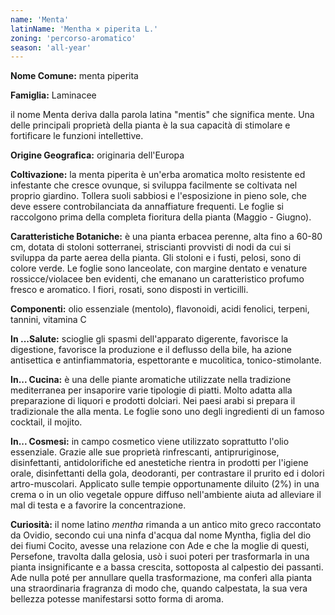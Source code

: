 ```yaml
---
name: 'Menta'
latinName: 'Mentha × piperita L.'
zoning: 'percorso-aromatico'
season: 'all-year'
---
```


**Nome Comune:** menta piperita

**Famiglia:** Laminacee

il nome Menta deriva dalla parola latina "mentis" che significa mente.
Una delle principali proprietà della pianta è la sua capacità di
stimolare e fortificare le funzioni intellettive.

**Origine Geografica:** originaria dell'Europa

**Coltivazione:** la menta piperita è un'erba
aromatica molto resistente ed infestante che cresce ovunque, si
sviluppa facilmente se coltivata nel proprio giardino. Tollera
suoli sabbiosi e l\'esposizione in pieno sole, che deve essere
controbilanciata da annaffiature frequenti. Le foglie si raccolgono
prima della completa fioritura della pianta (Maggio - Giugno).

**Caratteristiche Botaniche:** è una pianta erbacea
perenne, alta fino a 60-80 cm, dotata di stoloni sotterranei,
striscianti provvisti di nodi da cui si sviluppa da parte aerea della
pianta. Gli stoloni e i fusti, pelosi, sono di colore verde. Le foglie
sono lanceolate, con margine dentato e venature rossicce/violacee ben
evidenti, che emanano un caratteristico profumo fresco e aromatico. I
fiori, rosati, sono disposti in verticilli.

**Componenti:** olio essenziale (mentolo), flavonoidi,
acidi fenolici, terpeni, tannini, vitamina C

**In \...Salute:** scioglie gli spasmi dell'apparato
digerente, favorisce la digestione, favorisce la produzione e il
deflusso della bile, ha azione antisettica e antinfiammatoria,
espettorante e mucolitica, tonico-stimolante.

**In... Cucina:** è una delle piante aromatiche
utilizzate nella tradizione mediterranea per insaporire varie tipologie
di piatti. Molto adatta alla preparazione di liquori e prodotti
dolciari. Nei paesi arabi si prepara il tradizionale the alla menta. Le
foglie sono uno degli ingredienti di un famoso cocktail, il
mojito.

**In... Cosmesi:** in campo cosmetico viene utilizzato
soprattutto l'olio essenziale. Grazie alle sue proprietà rinfrescanti,
antipruriginose, disinfettanti, antidolorifiche ed anestetiche rientra
in prodotti per l'igiene orale, disinfettanti della gola, deodoranti,
per contrastare il prurito ed i dolori artro-muscolari. Applicato sulle
tempie opportunamente diluito (2%) in una crema o in un olio vegetale
oppure diffuso nell'ambiente aiuta ad alleviare il mal di testa e a
favorire la concentrazione.

**Curiosità:** il nome latino _mentha_ rimanda a un antico
mito greco raccontato da Ovidio, secondo cui una ninfa d'acqua dal nome
Myntha, figlia del dio dei fiumi Cocito, avesse una relazione con Ade e
che la moglie di questi, Persefone, travolta dalla gelosia, usò i suoi
poteri per trasformarla in una pianta insignificante e a bassa crescita,
sottoposta al calpestio dei passanti. Ade nulla poté per annullare
quella trasformazione, ma conferì alla pianta una straordinaria
fragranza di modo che, quando calpestata, la sua vera bellezza potesse
manifestarsi sotto forma di aroma.
